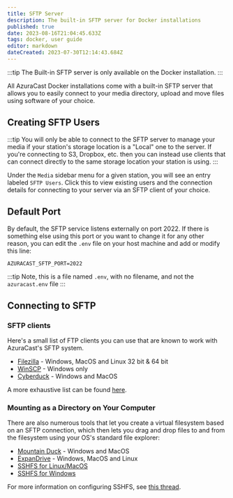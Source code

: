 ```yaml
---
title: SFTP Server
description: The built-in SFTP server for Docker installations
published: true
date: 2023-08-16T21:04:45.633Z
tags: docker, user guide
editor: markdown
dateCreated: 2023-07-30T12:14:43.684Z
---
```


:::tip
The Built-in SFTP server is only available on the Docker installation.
:::

All AzuraCast Docker installations come with a built-in SFTP server that allows you to easily connect to your media directory, upload and move files using software of your choice.

## Creating SFTP Users

:::tip
You will only be able to connect to the SFTP server to manage your media if your station's storage location is a "Local" one to the server. If you're connecting to S3, Dropbox, etc. then you can instead use clients that can connect directly to the same storage location your station is using.
:::

Under the `Media` sidebar menu for a given station, you will see an entry labeled `SFTP Users`. Click this to view existing users and the connection details for connecting to your server via an SFTP client of your choice.

## Default Port

By default, the SFTP service listens externally on port 2022. If there is something else using this port or you want to change it for any other reason, you can edit the `.env` file on your host machine and add or modify this line:

```
AZURACAST_SFTP_PORT=2022
```

:::tip
Note, this is a file named `.env`, with no filename, and not the `azuracast.env` file
:::

## Connecting to SFTP

### SFTP clients
Here's a small list of FTP clients you can use that are known to work with AzuraCast's SFTP system.

- [Filezilla](https://filezilla-project.org/) - Windows, MacOS and Linux 32 bit & 64 bit
- [WinSCP](https://winscp.net/eng/download.php) - Windows only
- [Cyberduck](https://cyberduck.io/) - Windows and MacOS

A more exhaustive list can be found [here](https://en.wikipedia.org/wiki/Comparison_of_FTP_client_software).

### Mounting as a Directory on Your Computer

There are also numerous tools that let you create a virtual filesystem based on an SFTP connection, which then lets you drag and drop files to and from the filesystem using your OS's standard file explorer:

- [Mountain Duck](https://mountainduck.io/) - Windows and MacOS
- [ExpanDrive](https://www.expandrive.com/) - Windows, MacOS and Linux
- [SSHFS for Linux/MacOS](https://github.com/libfuse/sshfs)
- [SSHFS for Windows](https://github.com/winfsp/sshfs-win)

For more information on configuring SSHFS, see [this thread](https://github.com/AzuraCast/AzuraCast/discussions/6510).
